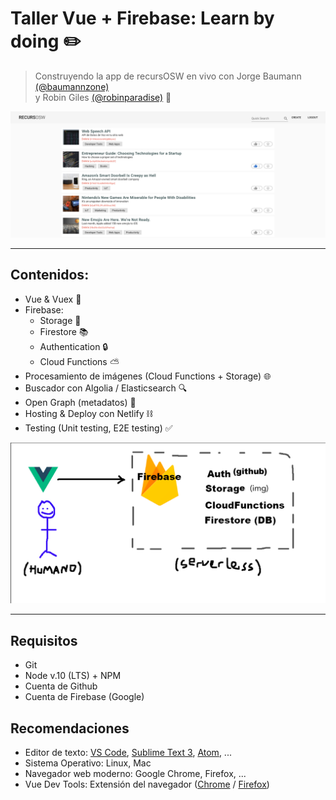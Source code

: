 # Taller Vue + Firebase: Learn by doing ✏️
> Construyendo la app de recursOSW en vivo con Jorge Baumann [(@baumannzone)](https://github.com/baumannzone)  
> y Robin Giles [(@robinparadise)](https://github.com/robinparadise) 🦄 

![main](./assets/main.png)

--- 

## Contenidos:
- Vue & Vuex 💚
- Firebase: 
    - Storage 🌉
    - Firestore 📚
    - Authentication 🔒
    - Cloud Functions ⛅️
- Procesamiento de imágenes (Cloud Functions + Storage) 🌐
- Buscador con Algolia / Elasticsearch 🔍
- Open Graph (metadatos) 🔣
- Hosting & Deploy con Netlify ⛓
- Testing (Unit testing, E2E testing) ✅

![main](./assets/VueFirebase.png)

---

## Requisitos
- Git
- Node v.10 (LTS) + NPM
- Cuenta de Github
- Cuenta de Firebase (Google)

## Recomendaciones
- Editor de texto: [VS Code](https://code.visualstudio.com/), [Sublime Text 3](https://www.sublimetext.com/), [Atom](https://atom.io/), ...
- Sistema Operativo: Linux, Mac
- Navegador web moderno: Google Chrome, Firefox, ...
- Vue Dev Tools: Extensión del navegador ([Chrome](https://chrome.google.com/webstore/detail/vuejs-devtools/nhdogjmejiglipccpnnnanhbledajbpd?hl=es) / [Firefox](https://addons.mozilla.org/es/firefox/addon/vue-js-devtools/)) 

